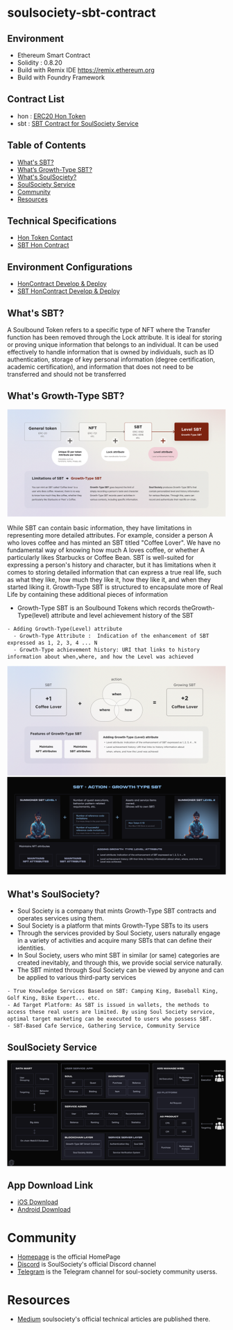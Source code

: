 # soulsociety-sbt-contract

## Environment
- Ethereum Smart Contract
- Solidity : 0.8.20
- Build with Remix IDE https://remix.ethereum.org
- Build with Foundry Framework 

## Contract List
- hon : [ERC20 Hon Token](hon-contract/src/HonContract.sol)
- sbt : [SBT Contract for SoulSociety Service](sbt-contract/src/SoulSocietySBT.sol)

## Table of Contents
- [What's SBT?](#whats-sbt)
- [What’s Growth-Type SBT?](#whats-levelgrowth-type-sbt)
- [What's SoulSociety?](#whats-soulsociety)
- [SoulSociety Service ](#soulsociety-service)
- [Community](#Community)
- [Resources](#Resources)

## Technical Specifications 
- [Hon Token Contact](HonTechSpec.md)
- [SBT Hon Contract](SbtHonTechSpec.md)

## Environment Configurations
- [HonContract Develop & Deploy](./hon-contract/README.md) 
- [SBT HonContract Develop & Deploy](./sbt-contract/README.md)

## What's SBT?
A Soulbound Token refers to a specific type of NFT where the Transfer function has been
removed through the Lock attribute. It is ideal for storing or proving unique information
that   belongs   to   an   individual.   It   can   be   used   effectively   to   handle   information   that   is
owned   by   individuals,   such   as   ID   authentication,   storage   of   key   personal   information
(degree certification, academic certification), and information that does not need to be
transferred and should not be transferred

## What's Growth-Type SBT?
![SBT History](./docs/history.png)

While   SBT   can   contain   basic   information,   they   have   limitations   in   representing   more
detailed attributes.
For example, consider a person A who loves coffee and has minted an SBT titled "Coffee
Lover". We have no fundamental way of knowing how much A loves coffee, or whether A
particularly likes Starbucks or Coffee Bean. SBT is well-suited for expressing a person's
history and character, but it has limitations when it comes to storing detailed information
that can express a true real life, such as what they like, how much they like it, how they
like it, and when they started liking it. Growth-Type SBT is structured to encapsulate more
of Real Life by containing these additional pieces of information

- Growth-Type SBT is an Soulbound Tokens which records theGrowth-Type(level) attribute and level achievement history of the SBT
````
- Adding Growth-Type(Level) attribute 
  - Growth-Type Attribute :  Indication of the enhancement of SBT expressed as 1, 2, 3, 4 ... N 
  - Growth-Type achievement history: URI that links to history information about when,where, and how the Level was achieved
````
![Action Flow](./docs/empowerment.png)
![Growth-Type SBT Product](./docs/growthTypeSBT.png)


## What's SoulSociety?
- Soul Society is a company that mints Growth-Type SBT contracts and operates  services using them. 
- Soul Society is a platform that mints Growth-Type SBTs to its users 
- Through the services provided by Soul Society, users naturally engage in a variety of activities and acquire many SBTs that can define their identities. 
- In Soul Society, users who mint SBT in similar (or same) categories are created inevitably, and through this, we provide social service naturally. 
- The SBT minted through Soul Society can be viewed by anyone and can be applied to various third-party services

````
- True Knowledge Services Based on SBT: Camping King, Baseball King, Golf King, Bike Expert... etc.
- Ad Target Platform: As SBT is issued in wallets, the methods to access these real users are limited. By using Soul Society service, optimal target marketing can be executed to users who possess SBT.
- SBT-Based Cafe Service, Gathering Service, Community Service
````

## SoulSociety Service
![SoulSociety Service Architecture](./docs/serviceProduct.png)

## App Download Link
- [iOS Download](https://apps.apple.com/us/app/soulsociety/id6450750026)
- [Android Download](https://play.google.com/store/apps/details?id=io.soulsociety.app)

# Community
- [Homepage](https://www.soulsociety.gg) is the official HomePage
- [Discord](https://discord.com/invite/adpF7Hz323) is SoulSociety's official Discord channel
- [Telegram](https://soulsociety.medium.com/) is the Telegram channel for soul-society community userss.

# Resources
- [Medium](https://soulsociety.medium.com/) soulsociety's official technical articles are published there.


